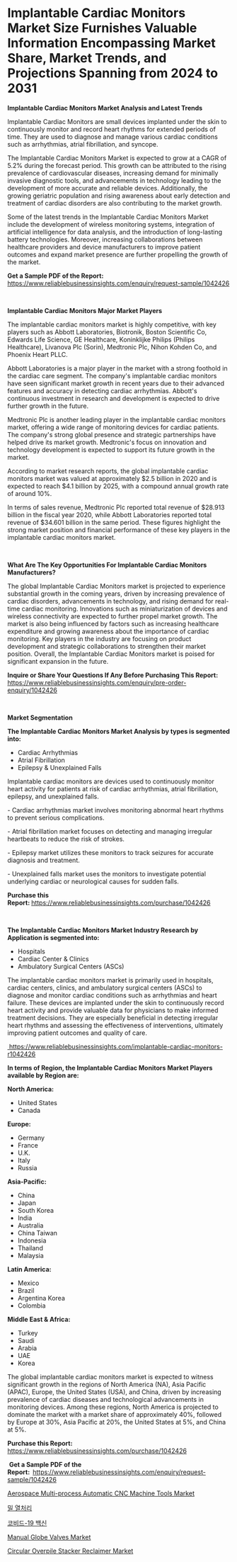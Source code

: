<p><h1>Implantable Cardiac Monitors Market Size Furnishes Valuable Information Encompassing Market Share, Market Trends, and Projections Spanning from 2024 to 2031</h1></p><p><strong>Implantable Cardiac Monitors Market Analysis and Latest Trends</strong></p>
<p><p>Implantable Cardiac Monitors are small devices implanted under the skin to continuously monitor and record heart rhythms for extended periods of time. They are used to diagnose and manage various cardiac conditions such as arrhythmias, atrial fibrillation, and syncope.</p><p>The Implantable Cardiac Monitors Market is expected to grow at a CAGR of 5.2% during the forecast period. This growth can be attributed to the rising prevalence of cardiovascular diseases, increasing demand for minimally invasive diagnostic tools, and advancements in technology leading to the development of more accurate and reliable devices. Additionally, the growing geriatric population and rising awareness about early detection and treatment of cardiac disorders are also contributing to the market growth.</p><p>Some of the latest trends in the Implantable Cardiac Monitors Market include the development of wireless monitoring systems, integration of artificial intelligence for data analysis, and the introduction of long-lasting battery technologies. Moreover, increasing collaborations between healthcare providers and device manufacturers to improve patient outcomes and expand market presence are further propelling the growth of the market.</p></p>
<p><strong>Get a Sample PDF of the Report:&nbsp;</strong> <a href="https://www.reliablebusinessinsights.com/enquiry/request-sample/1042426">https://www.reliablebusinessinsights.com/enquiry/request-sample/1042426</a></p>
<p>&nbsp;</p>
<p><strong>Implantable Cardiac Monitors Major Market Players</strong></p>
<p><p>The implantable cardiac monitors market is highly competitive, with key players such as Abbott Laboratories, Biotronik, Boston Scientific Co, Edwards Life Science, GE Healthcare, Koninklijke Philips (Philips Healthcare), Livanova Plc (Sorin), Medtronic Plc, Nihon Kohden Co, and Phoenix Heart PLLC.</p><p>Abbott Laboratories is a major player in the market with a strong foothold in the cardiac care segment. The company's implantable cardiac monitors have seen significant market growth in recent years due to their advanced features and accuracy in detecting cardiac arrhythmias. Abbott's continuous investment in research and development is expected to drive further growth in the future.</p><p>Medtronic Plc is another leading player in the implantable cardiac monitors market, offering a wide range of monitoring devices for cardiac patients. The company's strong global presence and strategic partnerships have helped drive its market growth. Medtronic's focus on innovation and technology development is expected to support its future growth in the market.</p><p>According to market research reports, the global implantable cardiac monitors market was valued at approximately $2.5 billion in 2020 and is expected to reach $4.1 billion by 2025, with a compound annual growth rate of around 10%.</p><p>In terms of sales revenue, Medtronic Plc reported total revenue of $28.913 billion in the fiscal year 2020, while Abbott Laboratories reported total revenue of $34.601 billion in the same period. These figures highlight the strong market position and financial performance of these key players in the implantable cardiac monitors market.</p></p>
<p>&nbsp;</p>
<p><strong>What Are The Key Opportunities For Implantable Cardiac Monitors Manufacturers?</strong></p>
<p><p>The global Implantable Cardiac Monitors market is projected to experience substantial growth in the coming years, driven by increasing prevalence of cardiac disorders, advancements in technology, and rising demand for real-time cardiac monitoring. Innovations such as miniaturization of devices and wireless connectivity are expected to further propel market growth. The market is also being influenced by factors such as increasing healthcare expenditure and growing awareness about the importance of cardiac monitoring. Key players in the industry are focusing on product development and strategic collaborations to strengthen their market position. Overall, the Implantable Cardiac Monitors market is poised for significant expansion in the future.</p></p>
<p><strong>Inquire or Share Your Questions If Any Before Purchasing This Report:</strong> <a href="https://www.reliablebusinessinsights.com/enquiry/pre-order-enquiry/1042426">https://www.reliablebusinessinsights.com/enquiry/pre-order-enquiry/1042426</a></p>
<p>&nbsp;</p>
<p><strong>Market Segmentation</strong></p>
<p><strong>The Implantable Cardiac Monitors Market Analysis by types is segmented into:</strong></p>
<p><ul><li>Cardiac Arrhythmias</li><li>Atrial Fibrillation</li><li>Epilepsy & Unexplained Falls</li></ul></p>
<p><p>Implantable cardiac monitors are devices used to continuously monitor heart activity for patients at risk of cardiac arrhythmias, atrial fibrillation, epilepsy, and unexplained falls. </p><p>- Cardiac arrhythmias market involves monitoring abnormal heart rhythms to prevent serious complications.</p><p>- Atrial fibrillation market focuses on detecting and managing irregular heartbeats to reduce the risk of strokes.</p><p>- Epilepsy market utilizes these monitors to track seizures for accurate diagnosis and treatment.</p><p>- Unexplained falls market uses the monitors to investigate potential underlying cardiac or neurological causes for sudden falls.</p></p>
<p><strong>Purchase this Report:&nbsp;</strong><a href="https://www.reliablebusinessinsights.com/purchase/1042426">https://www.reliablebusinessinsights.com/purchase/1042426</a></p>
<p>&nbsp;</p>
<p><strong>The Implantable Cardiac Monitors Market Industry Research by Application is segmented into:</strong></p>
<p><ul><li>Hospitals</li><li>Cardiac Center & Clinics</li><li>Ambulatory Surgical Centers (ASCs)</li></ul></p>
<p><p>The implantable cardiac monitors market is primarily used in hospitals, cardiac centers, clinics, and ambulatory surgical centers (ASCs) to diagnose and monitor cardiac conditions such as arrhythmias and heart failure. These devices are implanted under the skin to continuously record heart activity and provide valuable data for physicians to make informed treatment decisions. They are especially beneficial in detecting irregular heart rhythms and assessing the effectiveness of interventions, ultimately improving patient outcomes and quality of care.</p></p>
<p><a href="https://www.reliablebusinessinsights.com/implantable-cardiac-monitors-r1042426">&nbsp;https://www.reliablebusinessinsights.com/implantable-cardiac-monitors-r1042426</a></p>
<p><strong>In terms of Region, the Implantable Cardiac Monitors Market Players available by Region are:</strong></p>
<p>
    <p> <strong> North America: </strong>
        <ul>
            <li>United States</li>
            <li>Canada</li>
        </ul>
        </p> 
    <p> <strong> Europe: </strong>
        <ul>
            <li>Germany</li>
            <li>France</li>
            <li>U.K.</li>
            <li>Italy</li>
            <li>Russia</li>
        </ul>
        </p> 
    <p> <strong> Asia-Pacific: </strong>
        <ul>
            <li>China</li>
            <li>Japan</li>
            <li>South Korea</li>
            <li>India</li>
            <li>Australia</li>
            <li>China Taiwan</li>
            <li>Indonesia</li>
            <li>Thailand</li>
            <li>Malaysia</li>
        </ul>
        </p> 
    <p> <strong> Latin America: </strong>
        <ul>
            <li>Mexico</li>
            <li>Brazil</li>
            <li>Argentina Korea</li>
            <li>Colombia</li>
        </ul>
        </p> 
    <p> <strong> Middle East & Africa: </strong>
        <ul>
            <li>Turkey</li>
            <li>Saudi</li>
            <li>Arabia</li>
            <li>UAE</li>
            <li>Korea</li>
        </ul>
    </p>
    </p>
<p><p>The global implantable cardiac monitors market is expected to witness significant growth in the regions of North America (NA), Asia Pacific (APAC), Europe, the United States (USA), and China, driven by increasing prevalence of cardiac diseases and technological advancements in monitoring devices. Among these regions, North America is projected to dominate the market with a market share of approximately 40%, followed by Europe at 30%, Asia Pacific at 20%, the United States at 5%, and China at 5%.</p></p>
<p><strong>Purchase this Report: </strong><a href="https://www.reliablebusinessinsights.com/purchase/1042426">https://www.reliablebusinessinsights.com/purchase/1042426</a></p>
<p>&nbsp;<strong>Get a Sample PDF of the Report:&nbsp;&nbsp;</strong><a href="https://www.reliablebusinessinsights.com/enquiry/request-sample/1042426">https://www.reliablebusinessinsights.com/enquiry/request-sample/1042426</a></p>
<p><strong></strong></p>
<p><p><a href="https://github.com/flwellarose/Market-Research-Report-List-1/blob/main/aerospace-multi-process-automatic-cnc-machine-tools-market.md">Aerospace Multi-process Automatic CNC Machine Tools Market</a></p><p><a href="https://github.com/gambitz1998/Market-Research-Report-List-1/blob/main/1072640180374.md">밀 열처리</a></p><p><a href="https://github.com/AidenReinger/Market-Research-Report-List-1/blob/main/9209888180373.md">코비드-19 백신</a></p><p><a href="https://issuu.com/reportprime-2/docs/manual-globe-valves-market-size-2030.pptx">Manual Globe Valves Market</a></p><p><a href="https://github.com/kmtkihkn89/Market-Research-Report-List-1/blob/main/circular-overpile-stacker-reclaimer-market.md">Circular Overpile Stacker Reclaimer Market</a></p></p>